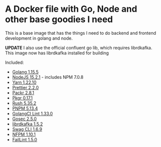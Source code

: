 # A Docker file with Go, Node and other base goodies I need

This is a base image that has the things I need to do backend and frontend development in golang and node.

**UPDATE** I also use the official confluent go lib, which requires librdkafka. This image now has librdkafka installed for building

Included:

- [Golang 1.15.5](https://golang.org/)
- [NodeJS 15.2.1](https://nodejs.org/en/) - includes NPM 7.0.8
- [Yarn 1.22.10](https://www.npmjs.com/package/yarn)
- [Prettier 2.2.0](https://www.npmjs.com/package/prettier)
- [Packr 2.8.1](https://github.com/gobuffalo/packr)
- [Pkgr 0.17.1](https://github.com/markbates/pkger)
- [Rush 5.35.2](https://www.npmjs.com/package/@microsoft/rush)
- [PNPM 5.13.4](https://www.npmjs.com/package/pnpm)
- [GolangCI Lint 1.33.0](https://github.com/golangci/golangci-lint)
- [Gosec 2.5.0](https://github.com/securego/gosec)
- [librdkafka 1.5.2](https://github.com/edenhill/librdkafka)
- [Swag CLI 1.6.9](https://github.com/swaggo/swag)
- [NFPM 1.10.1](https://github.com/goreleaser/nfpm)
- [FailLint 1.5.0](https://github.com/fatih/faillint)
